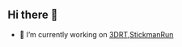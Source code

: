 ## Hi there 👋



- 🔭 I’m currently working on [3DRT](https://github.com/EnerX-Inc/3DRT),[StickmanRun](https://github.com/HTClassics/StickmanRun)
<!--- 🌱 I’m currently learning ...
- 👯 I’m looking to collaborate on ...
- 🤔 I’m looking for help with ...
- 💬 Ask me about ...
- 📫 How to reach me: ...
- 😄 Pronouns: ...
- ⚡ Fun fact: ...
-->
